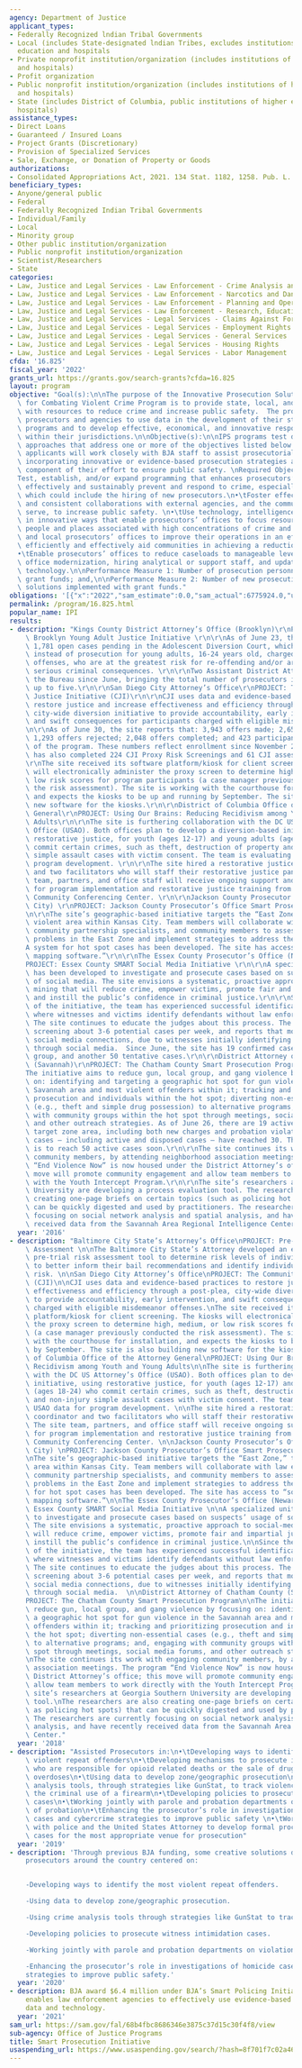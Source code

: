```yaml
---
agency: Department of Justice
applicant_types:
- Federally Recognized lndian Tribal Governments
- Local (includes State-designated lndian Tribes, excludes institutions of higher
  education and hospitals
- Private nonprofit institution/organization (includes institutions of higher education
  and hospitals)
- Profit organization
- Public nonprofit institution/organization (includes institutions of higher education
  and hospitals)
- State (includes District of Columbia, public institutions of higher education and
  hospitals)
assistance_types:
- Direct Loans
- Guaranteed / Insured Loans
- Project Grants (Discretionary)
- Provision of Specialized Services
- Sale, Exchange, or Donation of Property or Goods
authorizations:
- Consolidated Appropriations Act, 2021. 134 Stat. 1182, 1258. Pub. L. 116, 260.
beneficiary_types:
- Anyone/general public
- Federal
- Federally Recognized Indian Tribal Governments
- Individual/Family
- Local
- Minority group
- Other public institution/organization
- Public nonprofit institution/organization
- Scientist/Researchers
- State
categories:
- Law, Justice and Legal Services - Law Enforcement - Crime Analysis and Data
- Law, Justice and Legal Services - Law Enforcement - Narcotics and Dangerous Drugs
- Law, Justice and Legal Services - Law Enforcement - Planning and Operations
- Law, Justice and Legal Services - Law Enforcement - Research, Education, Training
- Law, Justice and Legal Services - Legal Services - Claims Against Foreign Government
- Law, Justice and Legal Services - Legal Services - Employment Rights
- Law, Justice and Legal Services - Legal Services - General Services
- Law, Justice and Legal Services - Legal Services - Housing Rights
- Law, Justice and Legal Services - Legal Services - Labor Management
cfda: '16.825'
fiscal_year: '2022'
grants_url: https://grants.gov/search-grants?cfda=16.825
layout: program
objective: "Goal(s):\n\nThe purpose of the Innovative Prosecution Solutions (IPS)\
  \ for Combating Violent Crime Program is to provide state, local, and tribal prosecutors\
  \ with resources to reduce crime and increase public safety.  The program encourages\
  \ prosecutors and agencies to use data in the development of their strategies and\
  \ programs and to develop effective, economical, and innovative responses to crime\
  \ within their jurisdictions.\n\nObjective(s):\n\nIPS programs test data-driven\
  \ approaches that address one or more of the objectives listed below. Successful\
  \ applicants will work closely with BJA staff to assist prosecutorial agencies in\
  \ incorporating innovative or evidence-based prosecution strategies as a fundamental\
  \ component of their effort to ensure public safety. \nRequired Objectives:\n•\t\
  Test, establish, and/or expand programming that enhances prosecutors’ ability to\
  \ effectively and sustainably prevent and respond to crime, especially violent crime,\
  \ which could include the hiring of new prosecutors.\n•\tFoster effective, formalized,\
  \ and consistent collaborations with external agencies, and the communities they\
  \ serve, to increase public safety. \n•\tUse technology, intelligence, and data\
  \ in innovative ways that enable prosecutors’ offices to focus resources on the\
  \ people and places associated with high concentrations of crime and to allow state\
  \ and local prosecutors’ offices to improve their operations in an effort to more\
  \ efficiently and effectively aid communities in achieving a reduction in crime.\n\
  •\tEnable prosecutors’ offices to reduce caseloads to manageable levels through\
  \ office modernization, hiring analytical or support staff, and updating information\
  \ technology.\n\nPerformance Measure 1: Number of prosecution personnel hired with\
  \ grant funds; and,\n\nPerformance Measure 2: Number of new prosecution technology\
  \ solutions implemented with grant funds."
obligations: '[{"x":"2022","sam_estimate":0.0,"sam_actual":6775924.0,"usa_spending_actual":7115924.0},{"x":"2023","sam_estimate":0.0,"sam_actual":0.0,"usa_spending_actual":-164502.66},{"x":"2024","sam_estimate":0.0,"sam_actual":0.0,"usa_spending_actual":-537532.7}]'
permalink: /program/16.825.html
popular_name: IPI
results:
- description: "Kings County District Attorney’s Office (Brooklyn)\r\nPROJECT: The\
    \ Brooklyn Young Adult Justice Initiative \r\n\r\nAs of June 23, the site reports\
    \ 1,781 open cases pending in the Adolescent Diversion Court, which offers diversion\
    \ instead of prosecution for young adults, 16-24 years old, charged with misdemeanor\
    \ offenses, who are at the greatest risk for re-offending and/or are facing more\
    \ serious criminal consequences. \r\n\r\nTwo Assistant District Attorneys joined\
    \ the Bureau since June, bringing the total number of prosecutors in the unit\
    \ up to five.\r\n\r\nSan Diego City Attorney’s Office\r\nPROJECT: The Community\
    \ Justice Initiative (CJI)\r\n\r\nCJI uses data and evidence-based practices to\
    \ restore justice and increase effectiveness and efficiency through a post-plea,\
    \ city-wide diversion initiative to provide accountability, early intervention,\
    \ and swift consequences for participants charged with eligible misdemeanor offenses.\r\
    \n\r\nAs of June 30, the site reports that: 3,943 offers made; 2,650 offers accepted;\
    \ 1,293 offers rejected; 2,048 offers completed; and 423 participants failed out\
    \ of the program. These numbers reflect enrollment since November 2016. The site\
    \ has also completed 224 CJI Proxy Risk Screenings and 61 CJI assessments. \r\n\
    \r\nThe site received its software platform/kiosk for client screening. The kiosks\
    \ will electronically administer the proxy screen to determine high, medium, or\
    \ low risk scores for program participants (a case manager previously conducted\
    \ the risk assessment). The site is working with the courthouse for installation,\
    \ and expects the kiosks to be up and running by September. The site is also building\
    \ new software for the kiosks.\r\n\r\nDistrict of Columbia Office of the Attorney\
    \ General\r\nPROJECT: Using Our Brains: Reducing Recidivism among Youth and Young\
    \ Adults\r\n\r\nThe site is furthering collaboration with the DC US Attorney’s\
    \ Office (USAO). Both offices plan to develop a diversion-based initiative, using\
    \ restorative justice, for youth (ages 12-17) and young adults (ages 18-24) who\
    \ commit certain crimes, such as theft, destruction of property and non-injury\
    \ simple assault cases with victim consent. The team is evaluating USAO data for\
    \ program development. \r\n\r\nThe site hired a restorative justice coordinator\
    \ and two facilitators who will staff their restorative justice panels. The site\
    \ team, partners, and office staff will receive ongoing support and assistance\
    \ for program implementation and restorative justice training from the Baltimore\
    \ Community Conferencing Center. \r\n\r\nJackson County Prosecutor’s Office (Kansas\
    \ City) \r\nPROJECT: Jackson County Prosecutor’s Office Smart Prosecution Initiative\r\
    \n\r\nThe site’s geographic-based initiative targets the “East Zone,” the most\
    \ violent area within Kansas City. Team members will collaborate with law enforcement,\
    \ community partnership specialists, and community members to assess crime-related\
    \ problems in the East Zone and implement strategies to address them.\r\n\r\n\
    A system for hot spot cases has been developed. The site has access to “sophisticated\
    \ mapping software.”\r\n\r\nThe Essex County Prosecutor’s Office (Newark)\r\n\
    PROJECT: Essex County SMART Social Media Initiative \r\n\r\nA specialized unit\
    \ has been developed to investigate and prosecute cases based on suspects’ usage\
    \ of social media. The site envisions a systematic, proactive approach to social-media\
    \ mining that will reduce crime, empower victims, promote fair and impartial justice,\
    \ and instill the public’s confidence in criminal justice.\r\n\r\nSince the beginning\
    \ of the initiative, the team has experienced successful identification hearings\
    \ where witnesses and victims identify defendants without law enforcement involvement.\
    \ The site continues to educate the judges about this process. The site continues\
    \ screening about 3-6 potential cases per week, and reports that most cases have\
    \ social media connections, due to witnesses initially identifying defendants\
    \ through social media.  Since June, the site has 19 confirmed cases in the treatment\
    \ group, and another 50 tentative cases.\r\n\r\nDistrict Attorney of Chatham County\
    \ (Savannah)\r\nPROJECT: The Chatham County Smart Prosecution Program\r\n\r\n\
    The initiative aims to reduce gun, local group, and gang violence by focusing\
    \ on: identifying and targeting a geographic hot spot for gun violence in the\
    \ Savannah area and most violent offenders within it; tracking and prioritizing\
    \ prosecution and individuals within the hot spot; diverting non-essential cases\
    \ (e.g., theft and simple drug possession) to alternative programs; and, engaging\
    \ with community groups within the hot spot through meetings, social media forums,\
    \ and other outreach strategies. As of June 26, there are 19 active cases in the\
    \ target zone area, including both new charges and probation violations.  Total\
    \ cases – including active and disposed cases – have reached 30. The site’s goal\
    \ is to reach 50 active cases soon.\r\n\r\nThe site continues its work with engaging\
    \ community members, by attending neighborhood association meetings. The program\
    \ “End Violence Now” is now housed under the District Attorney’s office; this\
    \ move will promote community engagement and allow team members to work directly\
    \ with the Youth Intercept Program.\r\n\r\nThe site’s researchers at Georgia Southern\
    \ University are developing a process evaluation tool. The researchers are also\
    \ creating one-page briefs on certain topics (such as policing hot spots) that\
    \ can be quickly digested and used by practitioners. The researchers are currently\
    \ focusing on social network analysis and spatial analysis, and have recently\
    \ received data from the Savannah Area Regional Intelligence Center.\r\n"
  year: '2016'
- description: "Baltimore City State’s Attorney’s Office\nPROJECT: Pre-trial Risk\
    \ Assessment \n\nThe Baltimore City State’s Attorney developed an evidenced based\
    \ pre-trial risk assessment tool to determine risk levels of individuals arrested\
    \ to better inform their bail recommendations and identify individuals of highest\
    \ risk. \n\nSan Diego City Attorney’s Office\nPROJECT: The Community Justice Initiative\
    \ (CJI)\n\nCJI uses data and evidence-based practices to restore justice and increase\
    \ effectiveness and efficiency through a post-plea, city-wide diversion initiative\
    \ to provide accountability, early intervention, and swift consequences for participants\
    \ charged with eligible misdemeanor offenses.\nThe site received its software\
    \ platform/kiosk for client screening. The kiosks will electronically administer\
    \ the proxy screen to determine high, medium, or low risk scores for program participants\
    \ (a case manager previously conducted the risk assessment). The site is working\
    \ with the courthouse for installation, and expects the kiosks to be up and running\
    \ by September. The site is also building new software for the kiosks.\n\nDistrict\
    \ of Columbia Office of the Attorney General\nPROJECT: Using Our Brains: Reducing\
    \ Recidivism among Youth and Young Adults\n\nThe site is furthering collaboration\
    \ with the DC US Attorney’s Office (USAO). Both offices plan to develop a diversion-based\
    \ initiative, using restorative justice, for youth (ages 12-17) and young adults\
    \ (ages 18-24) who commit certain crimes, such as theft, destruction of property\
    \ and non-injury simple assault cases with victim consent. The team is evaluating\
    \ USAO data for program development. \n\nThe site hired a restorative justice\
    \ coordinator and two facilitators who will staff their restorative justice panels.\
    \ The site team, partners, and office staff will receive ongoing support and assistance\
    \ for program implementation and restorative justice training from the Baltimore\
    \ Community Conferencing Center. \n\nJackson County Prosecutor’s Office (Kansas\
    \ City) \nPROJECT: Jackson County Prosecutor’s Office Smart Prosecution Initiative\n\
    \nThe site’s geographic-based initiative targets the “East Zone,” the most violent\
    \ area within Kansas City. Team members will collaborate with law enforcement,\
    \ community partnership specialists, and community members to assess crime-related\
    \ problems in the East Zone and implement strategies to address them.\n\nA system\
    \ for hot spot cases has been developed. The site has access to “sophisticated\
    \ mapping software.”\n\nThe Essex County Prosecutor’s Office (Newark)\nPROJECT:\
    \ Essex County SMART Social Media Initiative \n\nA specialized unit has been developed\
    \ to investigate and prosecute cases based on suspects’ usage of social media.\
    \ The site envisions a systematic, proactive approach to social-media mining that\
    \ will reduce crime, empower victims, promote fair and impartial justice, and\
    \ instill the public’s confidence in criminal justice.\n\nSince the beginning\
    \ of the initiative, the team has experienced successful identification hearings\
    \ where witnesses and victims identify defendants without law enforcement involvement.\
    \ The site continues to educate the judges about this process. The site continues\
    \ screening about 3-6 potential cases per week, and reports that most cases have\
    \ social media connections, due to witnesses initially identifying defendants\
    \ through social media.  \n\nDistrict Attorney of Chatham County (Savannah)\n\
    PROJECT: The Chatham County Smart Prosecution Program\n\nThe initiative aims to\
    \ reduce gun, local group, and gang violence by focusing on: identifying and targeting\
    \ a geographic hot spot for gun violence in the Savannah area and most violent\
    \ offenders within it; tracking and prioritizing prosecution and individuals within\
    \ the hot spot; diverting non-essential cases (e.g., theft and simple drug possession)\
    \ to alternative programs; and, engaging with community groups within the hot\
    \ spot through meetings, social media forums, and other outreach strategies. \n\
    \nThe site continues its work with engaging community members, by attending neighborhood\
    \ association meetings. The program “End Violence Now” is now housed under the\
    \ District Attorney’s office; this move will promote community engagement and\
    \ allow team members to work directly with the Youth Intercept Program.\n\nThe\
    \ site’s researchers at Georgia Southern University are developing a process evaluation\
    \ tool.\nThe researchers are also creating one-page briefs on certain topics (such\
    \ as policing hot spots) that can be quickly digested and used by practitioners.\
    \ The researchers are currently focusing on social network analysis and spatial\
    \ analysis, and have recently received data from the Savannah Area Regional Intelligence\
    \ Center."
  year: '2018'
- description: "Assisted Prosecutors in:\n•\tDeveloping ways to identify the most\
    \ violent repeat offenders\n•\tDeveloping mechanisms to prosecute individuals\
    \ who are responsible for opioid related deaths or the sale of drugs leading to\
    \ overdoses\n•\tUsing data to develop zone/geographic prosecution\n•\tUsing crime\
    \ analysis tools, through strategies like GunStat, to track violence involving\
    \ the criminal use of a firearm\n•\tDeveloping policies to prosecute witness intimidation\
    \ cases\n•\tWorking jointly with parole and probation departments on violations\
    \ of probation\n•\tEnhancing the prosecutor’s role in investigations of homicide\
    \ cases and cybercrime strategies to improve public safety \n•\tWorking jointly\
    \ with police and the United States Attorney to develop formal process to prioritize\
    \ cases for the most appropriate venue for prosecution"
  year: '2019'
- description: 'Through previous BJA funding, some creative solutions developed by
    prosecutors around the country centered on:


    -Developing ways to identify the most violent repeat offenders.

    -Using data to develop zone/geographic prosecution.

    -Using crime analysis tools through strategies like GunStat to track gun violence.

    -Developing policies to prosecute witness intimidation cases.

    -Working jointly with parole and probation departments on violations of probation.

    -Enhancing the prosecutor’s role in investigations of homicide cases and cybercrime
    strategies to improve public safety.'
  year: '2020'
- description: BJA award $6.4 million under BJA’s Smart Policing Initiative, which
    enables law enforcement agencies to effectively use evidence-based practices,
    data and technology.
  year: '2021'
sam_url: https://sam.gov/fal/68b4fbc8686346e3875c37d15c30f4f8/view
sub-agency: Office of Justice Programs
title: Smart Prosecution Initiative
usaspending_url: https://www.usaspending.gov/search/?hash=8f701f7c02a46af6614526567fe5b472
---
```

